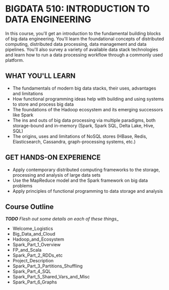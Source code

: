 # BIGDATA 510: INTRODUCTION TO DATA ENGINEERING

In this course, you'll get an introduction to the fundamental building
blocks of big data engineering. You'll learn the foundational concepts
of distributed computing, distributed data processing, data management
and data pipelines. You'll also survey a variety of available data
stack technologies and learn how to run a data processing workflow
through a commonly used platform.

## WHAT YOU'LL LEARN
-	The fundamentals of modern big data stacks, their uses, advantages and limitations
-	How functional programming ideas help with building and using
     systems to store and process big data
-	The foundations of the Hadoop ecosystem and its emerging
     successors like Spark
-	The ins and outs of big data processing via multiple paradigms,
     both storage-bound and in-memory (Spark, Spark SQL, Delta Lake,
     Hive, SQL)
-	The origins, uses and limitations of NoSQL stores (HBase, Redis,
     Elasticsearch, Cassandra, graph-processing systems, etc.)

## GET HANDS-ON EXPERIENCE
-	Apply contemporary distributed computing frameworks to the
     storage, processing and analysis of large data sets
-	Use the MapReduce model and the Spark framework on big data problems
-	Apply principles of functional programming to data storage and analysis

## Course Outline

_**TODO** Flesh out some details on each of these things__

- Welcome_Logistics
- Big_Data_and_Cloud
- Hadoop_and_Ecosystem
- Spark_Part_1_Overview
- FP_and_Scala
- Spark_Part_2_RDDs_etc
- Project_Description
- Spark_Part_3_Partitions_Shuffling
- Spark_Part_4_SQL
- Spark_Part_5_Shared_Vars_and_Misc
- Spark_Part_6_Graphs
